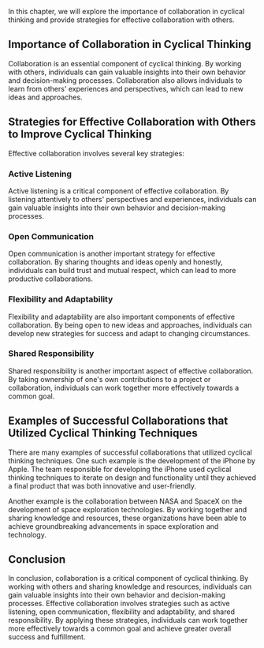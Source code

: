 
In this chapter, we will explore the importance of collaboration in cyclical thinking and provide strategies for effective collaboration with others.

Importance of Collaboration in Cyclical Thinking
------------------------------------------------

Collaboration is an essential component of cyclical thinking. By working with others, individuals can gain valuable insights into their own behavior and decision-making processes. Collaboration also allows individuals to learn from others' experiences and perspectives, which can lead to new ideas and approaches.

Strategies for Effective Collaboration with Others to Improve Cyclical Thinking
-------------------------------------------------------------------------------

Effective collaboration involves several key strategies:

### Active Listening

Active listening is a critical component of effective collaboration. By listening attentively to others' perspectives and experiences, individuals can gain valuable insights into their own behavior and decision-making processes.

### Open Communication

Open communication is another important strategy for effective collaboration. By sharing thoughts and ideas openly and honestly, individuals can build trust and mutual respect, which can lead to more productive collaborations.

### Flexibility and Adaptability

Flexibility and adaptability are also important components of effective collaboration. By being open to new ideas and approaches, individuals can develop new strategies for success and adapt to changing circumstances.

### Shared Responsibility

Shared responsibility is another important aspect of effective collaboration. By taking ownership of one's own contributions to a project or collaboration, individuals can work together more effectively towards a common goal.

Examples of Successful Collaborations that Utilized Cyclical Thinking Techniques
--------------------------------------------------------------------------------

There are many examples of successful collaborations that utilized cyclical thinking techniques. One such example is the development of the iPhone by Apple. The team responsible for developing the iPhone used cyclical thinking techniques to iterate on design and functionality until they achieved a final product that was both innovative and user-friendly.

Another example is the collaboration between NASA and SpaceX on the development of space exploration technologies. By working together and sharing knowledge and resources, these organizations have been able to achieve groundbreaking advancements in space exploration and technology.

Conclusion
----------

In conclusion, collaboration is a critical component of cyclical thinking. By working with others and sharing knowledge and resources, individuals can gain valuable insights into their own behavior and decision-making processes. Effective collaboration involves strategies such as active listening, open communication, flexibility and adaptability, and shared responsibility. By applying these strategies, individuals can work together more effectively towards a common goal and achieve greater overall success and fulfillment.
